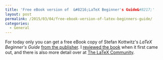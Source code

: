 ```yaml
---
title: 'Free eBook version of  &#8216;LaTeX Beginner's Guide&#8217;'
layout: post
permalink: /2015/03/04/free-ebook-version-of-latex-beginners-guide/
categories:
  - General
---
```

For today only you can get a free eBook copy of Stefan Kottwitz's _LaTeX Beginner's Guide_ [from the publisher](https://www.packtpub.com/packt/offers/free-learning). I [reviewed the book](/2011/04/05/latex-beginner%E2%80%99s-guide-published/) when it first came out, and there is also more detail over at [The LaTeX Community](https://latex.org/forum/).
